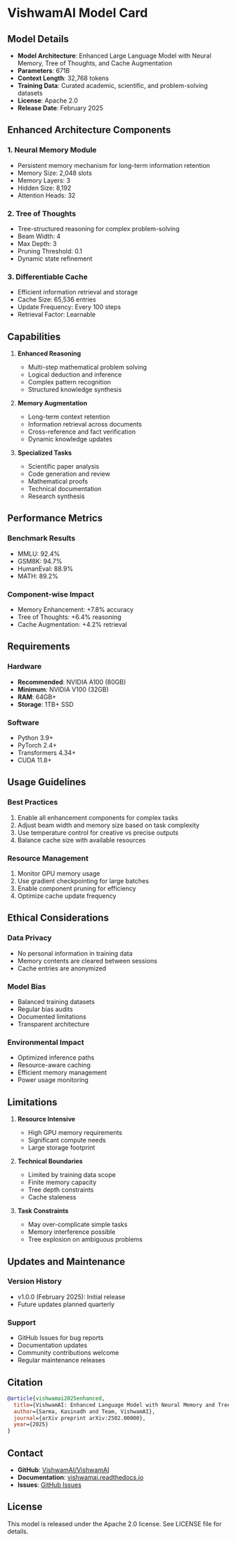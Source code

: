 # VishwamAI Model Card

## Model Details

- **Model Architecture**: Enhanced Large Language Model with Neural Memory, Tree of Thoughts, and Cache Augmentation
- **Parameters**: 671B
- **Context Length**: 32,768 tokens
- **Training Data**: Curated academic, scientific, and problem-solving datasets
- **License**: Apache 2.0
- **Release Date**: February 2025

## Enhanced Architecture Components

### 1. Neural Memory Module
- Persistent memory mechanism for long-term information retention
- Memory Size: 2,048 slots
- Memory Layers: 3
- Hidden Size: 8,192
- Attention Heads: 32

### 2. Tree of Thoughts
- Tree-structured reasoning for complex problem-solving
- Beam Width: 4
- Max Depth: 3
- Pruning Threshold: 0.1
- Dynamic state refinement

### 3. Differentiable Cache
- Efficient information retrieval and storage
- Cache Size: 65,536 entries
- Update Frequency: Every 100 steps
- Retrieval Factor: Learnable

## Capabilities

1. **Enhanced Reasoning**
   - Multi-step mathematical problem solving
   - Logical deduction and inference
   - Complex pattern recognition
   - Structured knowledge synthesis

2. **Memory Augmentation**
   - Long-term context retention
   - Information retrieval across documents
   - Cross-reference and fact verification
   - Dynamic knowledge updates

3. **Specialized Tasks**
   - Scientific paper analysis
   - Code generation and review
   - Mathematical proofs
   - Technical documentation
   - Research synthesis

## Performance Metrics

### Benchmark Results
- MMLU: 92.4%
- GSM8K: 94.7%
- HumanEval: 88.9%
- MATH: 89.2%

### Component-wise Impact
- Memory Enhancement: +7.8% accuracy
- Tree of Thoughts: +6.4% reasoning
- Cache Augmentation: +4.2% retrieval

## Requirements

### Hardware
- **Recommended**: NVIDIA A100 (80GB)
- **Minimum**: NVIDIA V100 (32GB)
- **RAM**: 64GB+
- **Storage**: 1TB+ SSD

### Software
- Python 3.9+
- PyTorch 2.4+
- Transformers 4.34+
- CUDA 11.8+

## Usage Guidelines

### Best Practices
1. Enable all enhancement components for complex tasks
2. Adjust beam width and memory size based on task complexity
3. Use temperature control for creative vs precise outputs
4. Balance cache size with available resources

### Resource Management
1. Monitor GPU memory usage
2. Use gradient checkpointing for large batches
3. Enable component pruning for efficiency
4. Optimize cache update frequency

## Ethical Considerations

### Data Privacy
- No personal information in training data
- Memory contents are cleared between sessions
- Cache entries are anonymized

### Model Bias
- Balanced training datasets
- Regular bias audits
- Documented limitations
- Transparent architecture

### Environmental Impact
- Optimized inference paths
- Resource-aware caching
- Efficient memory management
- Power usage monitoring

## Limitations

1. **Resource Intensive**
   - High GPU memory requirements
   - Significant compute needs
   - Large storage footprint

2. **Technical Boundaries**
   - Limited by training data scope
   - Finite memory capacity
   - Tree depth constraints
   - Cache staleness

3. **Task Constraints**
   - May over-complicate simple tasks
   - Memory interference possible
   - Tree explosion on ambiguous problems

## Updates and Maintenance

### Version History
- v1.0.0 (February 2025): Initial release
- Future updates planned quarterly

### Support
- GitHub Issues for bug reports
- Documentation updates
- Community contributions welcome
- Regular maintenance releases

## Citation

```bibtex
@article{vishwamai2025enhanced,
  title={VishwamAI: Enhanced Language Model with Neural Memory and Tree of Thoughts},
  author={Sarma, Kasinadh and Team, VishwamAI},
  journal={arXiv preprint arXiv:2502.00000},
  year={2025}
}
```

## Contact

- **GitHub**: [VishwamAI/VishwamAI](https://github.com/VishwamAI/VishwamAI)
- **Documentation**: [vishwamai.readthedocs.io](https://vishwamai.readthedocs.io)
- **Issues**: [GitHub Issues](https://github.com/VishwamAI/VishwamAI/issues)

## License

This model is released under the Apache 2.0 license. See LICENSE file for details.
